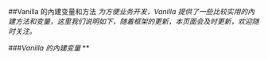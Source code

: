 ##Vanilla 的內建变量和方法
*为方便业务开发，Vanilla 提供了一些比较实用的內建方法和变量，这里我们说明如下，随着框架的更新，本页面会及时更新，欢迎随时关注。*

###*Vanilla 的內建变量*
**